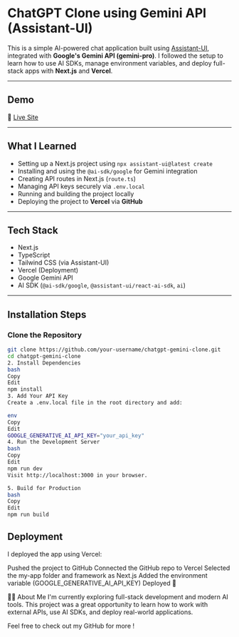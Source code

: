 # ChatGPT Clone using Gemini API (Assistant-UI)

This is a simple AI-powered chat application built using [Assistant-UI](https://www.assistant-ui.com/docs/getting-started), integrated with **Google's Gemini API (gemini-pro)**. I followed the setup to learn how to use AI SDKs, manage environment variables, and deploy full-stack apps with **Next.js** and **Vercel**.

---

## Demo

🔗 [Live Site](https://gem-gpt-one.vercel.app/)

---

## What I Learned

- Setting up a Next.js project using `npx assistant-ui@latest create`
- Installing and using the `@ai-sdk/google` for Gemini integration
- Creating API routes in Next.js (`route.ts`)
- Managing API keys securely via `.env.local`
- Running and building the project locally
- Deploying the project to **Vercel** via **GitHub**

---

## Tech Stack

- Next.js
- TypeScript
- Tailwind CSS (via Assistant-UI)
- Vercel (Deployment)
- Google Gemini API
- AI SDK (`@ai-sdk/google`, `@assistant-ui/react-ai-sdk`, `ai`)

---

## Installation Steps

### Clone the Repository

```bash
git clone https://github.com/your-username/chatgpt-gemini-clone.git
cd chatgpt-gemini-clone
2. Install Dependencies
bash
Copy
Edit
npm install
3. Add Your API Key
Create a .env.local file in the root directory and add:

env
Copy
Edit
GOOGLE_GENERATIVE_AI_API_KEY="your_api_key"
4. Run the Development Server
bash
Copy
Edit
npm run dev
Visit http://localhost:3000 in your browser.

5. Build for Production
bash
Copy
Edit
npm run build

```

 ## Deployment
I deployed the app using Vercel:

Pushed the project to GitHub
Connected the GitHub repo to Vercel
Selected the my-app folder and framework as Next.js
Added the environment variable (GOOGLE_GENERATIVE_AI_API_KEY)
Deployed 🎉

🙋‍♂️ About Me
I'm currently exploring full-stack development and modern AI tools. This project was a great opportunity to learn how to work with external APIs, use AI SDKs, and deploy real-world applications.

Feel free to check out my GitHub for more !
